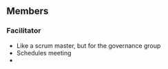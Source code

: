 ## Members

### Facilitator

- Like a scrum master, but for the governance group
- Schedules meeting
- 